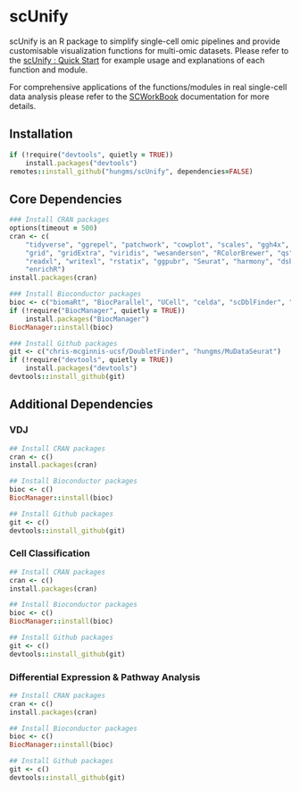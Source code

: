 # scUnify
scUnify is an R package to simplify single-cell omic pipelines and provide customisable visualization functions for multi-omic datasets. Please refer to the [scUnify : Quick Start](https://hungms.github.io/scUnify/) for example usage and explanations of each function and module.  
  
For comprehensive applications of the functions/modules in real single-cell data analysis please refer to the [SCWorkBook](https://github.com/hungms/scworkbook) documentation for more details.

## Installation
```ruby
if (!require("devtools", quietly = TRUE))
    install.packages("devtools")
remotes::install_github("hungms/scUnify", dependencies=FALSE)
```

## Core Dependencies
```ruby
### Install CRAN packages
options(timeout = 500)
cran <- c(
    "tidyverse", "ggrepel", "patchwork", "cowplot", "scales", "ggh4x",
    "grid", "gridExtra", "viridis", "wesanderson", "RColorBrewer", "qs", 
    "readxl", "writexl", "rstatix", "ggpubr", "Seurat", "harmony", "dsb", 
    "enrichR")
install.packages(cran)

### Install Bioconductor packages
bioc <- c("biomaRt", "BiocParallel", "UCell", "celda", "scDblFinder", "ComplexHeatmap")
if (!require("BiocManager", quietly = TRUE))
    install.packages("BiocManager")
BiocManager::install(bioc)

### Install Github packages
git <- c("chris-mcginnis-ucsf/DoubletFinder", "hungms/MuDataSeurat")
if (!require("devtools", quietly = TRUE))
    install.packages("devtools")
devtools::install_github(git)
```

## Additional Dependencies  
### VDJ
```ruby
## Install CRAN packages
cran <- c()
install.packages(cran)

## Install Bioconductor packages
bioc <- c()
BiocManager::install(bioc)

## Install Github packages
git <- c()
devtools::install_github(git)
```

### Cell Classification
```ruby
## Install CRAN packages
cran <- c()
install.packages(cran)

## Install Bioconductor packages
bioc <- c()
BiocManager::install(bioc)

## Install Github packages
git <- c()
devtools::install_github(git)
```

### Differential Expression & Pathway Analysis
```ruby
## Install CRAN packages
cran <- c()
install.packages(cran)

## Install Bioconductor packages
bioc <- c()
BiocManager::install(bioc)

## Install Github packages
git <- c()
devtools::install_github(git)
```